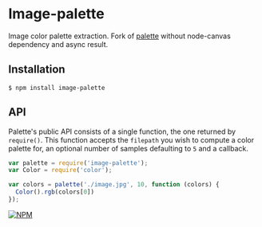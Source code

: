 # Image-palette

Image color palette extraction. Fork of [palette](http://github.com/tj/palette) without node-canvas dependency and async result.

## Installation

```
$ npm install image-palette
```

## API

 Palette's public API consists of a single function, the one returned by `require()`. This function accepts the `filepath` you wish to compute a color palette for, an optional number of samples defaulting to `5` and a callback.


```js
var palette = require('image-palette');
var Color = require('color');

var colors = palette('./image.jpg', 10, function (colors) {
  Color().rgb(colors[0])
});
```

[![NPM](https://nodei.co/npm/image-palette.png?downloads=true&downloadRank=true&stars=true)](https://nodei.co/npm/image-palette/)